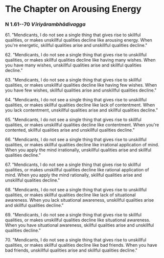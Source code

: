 # The Chapter on Arousing Energy

### N 1.61--70 *Vīriyārambhādivagga*

61\. "Mendicants, I do not see a single thing that gives rise to skillful
qualities, or makes unskillful qualities decline like arousing energy.
When you're energetic, skillful qualities arise and unskillful qualities
decline."

<!--pg-->
62\. "Mendicants, I do not see a single thing that gives rise to unskillful
qualities, or makes skillful qualities decline like having many wishes.
When you have many wishes, unskillful qualities arise and skillful
qualities decline."

<!--pg-->
63\. "Mendicants, I do not see a single thing that gives rise to skillful
qualities, or makes unskillful qualities decline like having few wishes.
When you have few wishes, skillful qualities arise and unskillful
qualities decline."

<!--pg-->
64\. "Mendicants, I do not see a single thing that gives rise to unskillful
qualities, or makes skillful qualities decline like lack of contentment.
When you lack contentment, unskillful qualities arise and skillful
qualities decline."

<!--pg-->
65\. "Mendicants, I do not see a single thing that gives rise to skillful
qualities, or makes unskillful qualities decline like contentment. When
you're contented, skillful qualities arise and unskillful qualities
decline."

<!--pg-->
66\. "Mendicants, I do not see a single thing that gives rise to unskillful
qualities, or makes skillful qualities decline like irrational
application of mind. When you apply the mind irrationally, unskillful
qualities arise and skillful qualities decline."

<!--pg-->
67\. "Mendicants, I do not see a single thing that gives rise to skillful
qualities, or makes unskillful qualities decline like rational
application of mind. When you apply the mind rationally, skillful
qualities arise and unskillful qualities decline."

<!--pg-->
68\. "Mendicants, I do not see a single thing that gives rise to unskillful
qualities, or makes skillful qualities decline like lack of situational
awareness. When you lack situational awareness, unskillful qualities
arise and skillful qualities decline."

<!--pg-->
69\. "Mendicants, I do not see a single thing that gives rise to skillful
qualities, or makes unskillful qualities decline like situational
awareness. When you have situational awareness, skillful qualities arise
and unskillful qualities decline."

<!--pg-->
70\. "Mendicants, I do not see a single thing that gives rise to unskillful
qualities, or makes skillful qualities decline like bad friends. When
you have bad friends, unskillful qualities arise and skillful qualities
decline."

<!--pg-->
